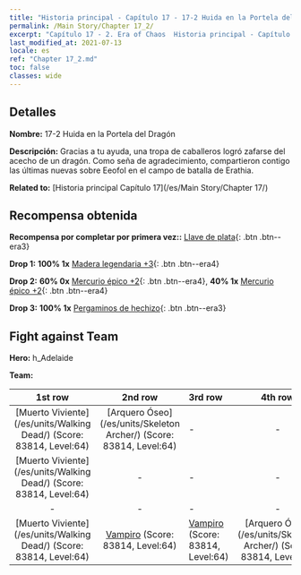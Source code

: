 ```yaml
---
title: "Historia principal - Capítulo 17 - 17-2 Huida en la Portela del Dragón"
permalink: /Main Story/Chapter 17_2/
excerpt: "Capítulo 17 - 2. Era of Chaos  Historia principal - Capítulo 17_2. 17-2 Huida en la Portela del Dragón"
last_modified_at: 2021-07-13
locale: es
ref: "Chapter 17_2.md"
toc: false
classes: wide
---
```


## Detalles

 **Nombre:** 17-2 Huida en la Portela del Dragón

 **Descripción:** Gracias a tu ayuda, una tropa de caballeros logró zafarse del acecho de un dragón. Como seña de agradecimiento, compartieron contigo las últimas nuevas sobre Eeofol en el campo de batalla de Erathia.

 **Related to:** [Historia principal Capítulo 17](/es/Main Story/Chapter 17/)

## Recompensa obtenida

 **Recompensa por completar por primera vez::** [Llave de plata](/ItemsES/con_693/){: .btn .btn--era3}

 **Drop 1:** **100% 1x** [Madera legendaria +3](/ItemsES/mat_55/){: .btn .btn--era4}

 **Drop 2:** **60% 0x** [Mercurio épico +2](/ItemsES/mat_49/){: .btn .btn--era4}, **40% 1x** [Mercurio épico +2](/ItemsES/mat_49/){: .btn .btn--era4}

 **Drop 3:** **100% 1x** [Pergaminos de hechizo](/ItemsES/con_694/){: .btn .btn--era3}


## Fight against Team
 **Hero:** h_Adelaide

 **Team:**


  | 1st row | 2nd row | 3rd row | 4th row |
  |:----:|:----:|:----|:----:|
  | [Muerto Viviente](/es/units/Walking Dead/) (Score: 83814, Level:64)  | [Arquero Óseo](/es/units/Skeleton Archer/) (Score: 83814, Level:64)  | - | - |
  | [Muerto Viviente](/es/units/Walking Dead/) (Score: 83814, Level:64)  | - | - | - |
  | - | - | - | - |
  | [Muerto Viviente](/es/units/Walking Dead/) (Score: 83814, Level:64)  | [Vampiro](/es/units/Vampire/) (Score: 83814, Level:64)  | [Vampiro](/es/units/Vampire/) (Score: 83814, Level:64)  | [Arquero Óseo](/es/units/Skeleton Archer/) (Score: 83814, Level:64)  |


